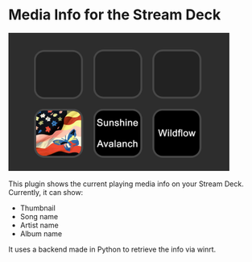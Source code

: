 # Media Info for the Stream Deck

![Plugin screenshot](https://github.com/daih27/streamdeck-mediainfo/blob/main/imgs/plugin_screenshot.png)

This plugin shows the current playing media info on your Stream Deck. Currently, it can show:
- Thumbnail
- Song name
- Artist name
- Album name

It uses a backend made in Python to retrieve the info via winrt.